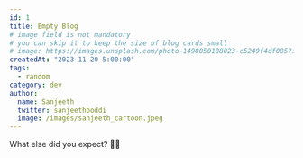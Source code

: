 ```yaml
---
id: 1
title: Empty Blog
# image field is not mandatory
# you can skip it to keep the size of blog cards small
# image: https://images.unsplash.com/photo-1498050108023-c5249f4df085?ixid=MnwxMjA3fDB8MHxwaG90by1wYWdlfHx8fGVufDB8fHx8&ixlib=rb-1.2.1&auto=format&fit=crop&w=3452&q=80
createdAt: "2023-11-20 5:00:00"
tags:
  - random
category: dev
author:
  name: Sanjeeth
  twitter: sanjeethboddi
  image: /images/sanjeeth_cartoon.jpeg
---
```

What else did you expect? 🤷‍♂️
